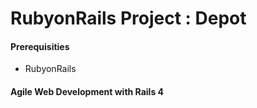 # RubyonRails Project : Depot

#### Prerequisities

* RubyonRails

#### Agile Web Development with Rails 4
